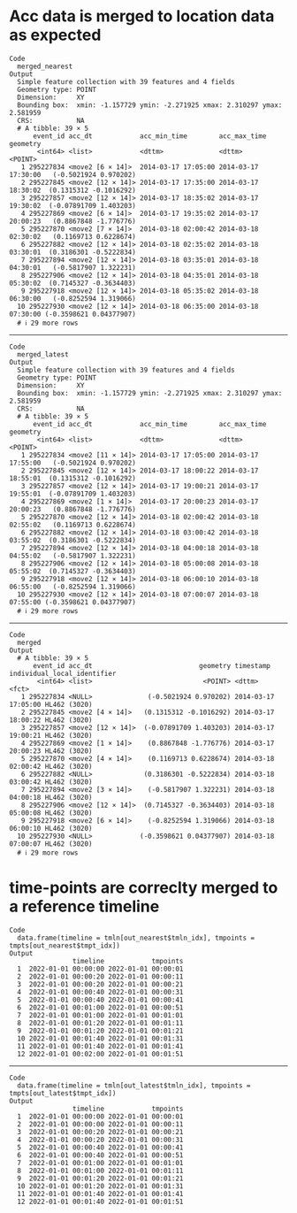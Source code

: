 # Acc data is merged to location data as expected

    Code
      merged_nearest
    Output
      Simple feature collection with 39 features and 4 fields
      Geometry type: POINT
      Dimension:     XY
      Bounding box:  xmin: -1.157729 ymin: -2.271925 xmax: 2.310297 ymax: 2.581959
      CRS:           NA
      # A tibble: 39 × 5
          event_id acc_dt            acc_min_time        acc_max_time                       geometry
           <int64> <list>            <dttm>              <dttm>                              <POINT>
       1 295227834 <move2 [6 × 14]>  2014-03-17 17:05:00 2014-03-17 17:30:00   (-0.5021924 0.970202)
       2 295227845 <move2 [12 × 14]> 2014-03-17 17:35:00 2014-03-17 18:30:02  (0.1315312 -0.1016292)
       3 295227857 <move2 [12 × 14]> 2014-03-17 18:35:02 2014-03-17 19:30:02  (-0.07891709 1.403203)
       4 295227869 <move2 [6 × 14]>  2014-03-17 19:35:02 2014-03-17 20:00:23   (0.8867848 -1.776776)
       5 295227870 <move2 [7 × 14]>  2014-03-18 02:00:42 2014-03-18 02:30:02   (0.1169713 0.6228674)
       6 295227882 <move2 [12 × 14]> 2014-03-18 02:35:02 2014-03-18 03:30:01  (0.3186301 -0.5222834)
       7 295227894 <move2 [12 × 14]> 2014-03-18 03:35:01 2014-03-18 04:30:01   (-0.5817907 1.322231)
       8 295227906 <move2 [12 × 14]> 2014-03-18 04:35:01 2014-03-18 05:30:02  (0.7145327 -0.3634403)
       9 295227918 <move2 [12 × 14]> 2014-03-18 05:35:02 2014-03-18 06:30:00   (-0.8252594 1.319066)
      10 295227930 <move2 [12 × 14]> 2014-03-18 06:35:00 2014-03-18 07:30:00 (-0.3598621 0.04377907)
      # ℹ 29 more rows

---

    Code
      merged_latest
    Output
      Simple feature collection with 39 features and 4 fields
      Geometry type: POINT
      Dimension:     XY
      Bounding box:  xmin: -1.157729 ymin: -2.271925 xmax: 2.310297 ymax: 2.581959
      CRS:           NA
      # A tibble: 39 × 5
          event_id acc_dt            acc_min_time        acc_max_time                       geometry
           <int64> <list>            <dttm>              <dttm>                              <POINT>
       1 295227834 <move2 [11 × 14]> 2014-03-17 17:05:00 2014-03-17 17:55:00   (-0.5021924 0.970202)
       2 295227845 <move2 [12 × 14]> 2014-03-17 18:00:22 2014-03-17 18:55:01  (0.1315312 -0.1016292)
       3 295227857 <move2 [12 × 14]> 2014-03-17 19:00:21 2014-03-17 19:55:01  (-0.07891709 1.403203)
       4 295227869 <move2 [1 × 14]>  2014-03-17 20:00:23 2014-03-17 20:00:23   (0.8867848 -1.776776)
       5 295227870 <move2 [12 × 14]> 2014-03-18 02:00:42 2014-03-18 02:55:02   (0.1169713 0.6228674)
       6 295227882 <move2 [12 × 14]> 2014-03-18 03:00:42 2014-03-18 03:55:02  (0.3186301 -0.5222834)
       7 295227894 <move2 [12 × 14]> 2014-03-18 04:00:18 2014-03-18 04:55:02   (-0.5817907 1.322231)
       8 295227906 <move2 [12 × 14]> 2014-03-18 05:00:08 2014-03-18 05:55:02  (0.7145327 -0.3634403)
       9 295227918 <move2 [12 × 14]> 2014-03-18 06:00:10 2014-03-18 06:55:00   (-0.8252594 1.319066)
      10 295227930 <move2 [12 × 14]> 2014-03-18 07:00:07 2014-03-18 07:55:00 (-0.3598621 0.04377907)
      # ℹ 29 more rows

---

    Code
      merged
    Output
      # A tibble: 39 × 5
          event_id acc_dt                           geometry timestamp           individual_local_identifier
           <int64> <list>                            <POINT> <dttm>              <fct>                      
       1 295227834 <NULL>              (-0.5021924 0.970202) 2014-03-17 17:05:00 HL462 (3020)               
       2 295227845 <move2 [4 × 14]>   (0.1315312 -0.1016292) 2014-03-17 18:00:22 HL462 (3020)               
       3 295227857 <move2 [12 × 14]>  (-0.07891709 1.403203) 2014-03-17 19:00:21 HL462 (3020)               
       4 295227869 <move2 [1 × 14]>    (0.8867848 -1.776776) 2014-03-17 20:00:23 HL462 (3020)               
       5 295227870 <move2 [4 × 14]>    (0.1169713 0.6228674) 2014-03-18 02:00:42 HL462 (3020)               
       6 295227882 <NULL>             (0.3186301 -0.5222834) 2014-03-18 03:00:42 HL462 (3020)               
       7 295227894 <move2 [3 × 14]>    (-0.5817907 1.322231) 2014-03-18 04:00:18 HL462 (3020)               
       8 295227906 <move2 [12 × 14]>  (0.7145327 -0.3634403) 2014-03-18 05:00:08 HL462 (3020)               
       9 295227918 <move2 [6 × 14]>    (-0.8252594 1.319066) 2014-03-18 06:00:10 HL462 (3020)               
      10 295227930 <NULL>            (-0.3598621 0.04377907) 2014-03-18 07:00:07 HL462 (3020)               
      # ℹ 29 more rows

# time-points are correclty merged to a reference timeline

    Code
      data.frame(timeline = tmln[out_nearest$tmln_idx], tmpoints = tmpts[out_nearest$tmpt_idx])
    Output
                    timeline            tmpoints
      1  2022-01-01 00:00:00 2022-01-01 00:00:01
      2  2022-01-01 00:00:20 2022-01-01 00:00:11
      3  2022-01-01 00:00:20 2022-01-01 00:00:21
      4  2022-01-01 00:00:40 2022-01-01 00:00:31
      5  2022-01-01 00:00:40 2022-01-01 00:00:41
      6  2022-01-01 00:01:00 2022-01-01 00:00:51
      7  2022-01-01 00:01:00 2022-01-01 00:01:01
      8  2022-01-01 00:01:20 2022-01-01 00:01:11
      9  2022-01-01 00:01:20 2022-01-01 00:01:21
      10 2022-01-01 00:01:40 2022-01-01 00:01:31
      11 2022-01-01 00:01:40 2022-01-01 00:01:41
      12 2022-01-01 00:02:00 2022-01-01 00:01:51

---

    Code
      data.frame(timeline = tmln[out_latest$tmln_idx], tmpoints = tmpts[out_latest$tmpt_idx])
    Output
                    timeline            tmpoints
      1  2022-01-01 00:00:00 2022-01-01 00:00:01
      2  2022-01-01 00:00:00 2022-01-01 00:00:11
      3  2022-01-01 00:00:20 2022-01-01 00:00:21
      4  2022-01-01 00:00:20 2022-01-01 00:00:31
      5  2022-01-01 00:00:40 2022-01-01 00:00:41
      6  2022-01-01 00:00:40 2022-01-01 00:00:51
      7  2022-01-01 00:01:00 2022-01-01 00:01:01
      8  2022-01-01 00:01:00 2022-01-01 00:01:11
      9  2022-01-01 00:01:20 2022-01-01 00:01:21
      10 2022-01-01 00:01:20 2022-01-01 00:01:31
      11 2022-01-01 00:01:40 2022-01-01 00:01:41
      12 2022-01-01 00:01:40 2022-01-01 00:01:51

